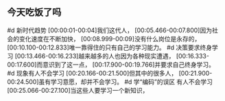 ## 今天吃饭了吗
#d 新时代趋势
[00:00:01-00:04]我们这代人，
[00:05.466-00:07.800]因为社会的变化速度在不断加快，
[00:08.999-00:09]没有什么岗位是永存的，
[00:10.100-00:12.833]唯一靠得住的只有自己的学习能力。
#d 决策要求终身学习
[00:13.466-00:16.233]越来越多的人也因为各种现实遭遇，
[00:16.333-00:17.600]而意识到了这一点，
[00:17.900-00:19.766]并要求自己终身学习。
#d 现象有人不会学习
[00:20.166-00:21.500]但其中的很多人，
[00:21.900-00:24.500]虽有学习意愿，却并不会学习。
#d 学“编码”的误区 有人不会学习
[00:25.066-00:27.100]当这些人要学习一个新知识，